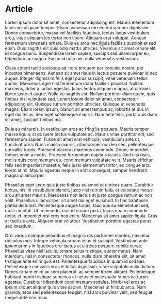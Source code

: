 # Article

Lorem ipsum dolor sit amet, consectetur adipiscing elit. Mauris elementum lacus vel aliquam tempor. Etiam accumsan mi nec dui semper dignissim. Donec consectetur, massa vel facilisis faucibus, lectus lacus vestibulum arcu, vitae aliquam leo tortor non libero. Aliquam erat volutpat. Aenean fermentum venenatis ornare. Duis eu arcu nec ligula facilisis suscipit et sed enim. Duis sagittis elit quis odio mattis ultrices. Vivamus sit amet ornare elit, id congue nunc. Suspendisse lorem sapien, suscipit sed ullamcorper eu, bibendum ac magna. Fusce id odio nec nulla venenatis vestibulum.

Class aptent taciti sociosqu ad litora torquent per conubia nostra, per inceptos himenaeos. Aenean sit amet risus in lectus posuere pulvinar id nec augue. Integer dignissim felis eget purus suscipit, vitae venenatis tellus auctor. Maecenas eget nisl fermentum dolor facilisis placerat. Nullam maximus, dolor a luctus egestas, lacus lectus aliquam magna, at ultricies libero justo et augue. Nulla eu sagittis est. Nullam porttitor diam quam, quis finibus nisl vulputate sed. Lorem ipsum dolor sit amet, consectetur adipiscing elit. Quisque rutrum porttitor ultricies. Quisque ut venenatis magna. Etiam lorem ipsum, blandit sit amet tempus ac, lobortis at dui. In eget dui tellus. Sed eget scelerisque mauris. Nam ante felis, porta quis diam sit amet, suscipit finibus nisl.

Duis eu mi turpis. In vestibulum eros ac fringilla posuere. Mauris tempor massa ligula, at posuere lectus vulputate ac. Mauris vitae porttitor elit, sed fermentum sapien. Fusce sit amet erat vehicula, vestibulum ante ut, tincidunt urna. Nunc massa mauris, ullamcorper non leo sed, pellentesque convallis turpis. Praesent placerat maximus commodo. Donec imperdiet finibus enim a mattis. Praesent fermentum dapibus iaculis. Sed nisi risus, mollis quis condimentum eu, condimentum vulputate velit. Mauris efficitur, felis sed imperdiet molestie, felis justo elementum tortor, eu congue arcu lorem at mi. Mauris egestas neque in erat consequat, semper hendrerit magna ullamcorper.

Phasellus eget justo quis justo finibus euismod ut ultrices quam. Curabitur luctus, nisl id vestibulum blandit, justo nisi rutrum felis, et vulputate metus arcu sit amet mauris. Maecenas non lectus at justo congue rutrum ac non velit. Phasellus ullamcorper sit amet dui eget euismod. In hac habitasse platea dictumst. Pellentesque augue turpis, faucibus eu elementum sed, mollis id nibh. Ut commodo, erat id ornare porta, lacus quam commodo dolor, et imperdiet nisi eros non enim. Maecenas sit amet sapien ligula. Cras at facilisis ante. Aliquam erat volutpat. Vestibulum porttitor egestas purus sed interdum.

Orci varius natoque penatibus et magnis dis parturient montes, nascetur ridiculus mus. Integer vehicula ornare risus et suscipit. Vestibulum ante ipsum primis in faucibus orci luctus et ultrices posuere cubilia curae; Phasellus vitae nisl iaculis, ornare tellus tristique, auctor metus. Nam interdum, nisl in consectetur rhoncus, nulla diam pharetra elit, sit amet tristique ante enim quis est. Pellentesque faucibus in quam id sodales. Pellentesque convallis eros et tellus dignissim, vitae vulputate nulla dictum. Donec ornare enim ac sem placerat, ac semper lorem aliquet. Pellentesque habitant morbi tristique senectus et netus et malesuada fames ac turpis egestas. Curabitur bibendum condimentum sodales. Morbi vel eros ac ipsum aliquet aliquet quis vitae sapien. Maecenas ut finibus arcu. Nam gravida, eros sed pellentesque feugiat, nisl arcu pulvinar velit, sed feugiat neque ante non risus.


